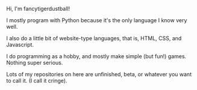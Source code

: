 Hi, I'm fancytigerdustball!

I mostly program with Python because it's the only language I know very well.

I also do a little bit of website-type languages, that is, HTML, CSS, and Javascript.

I do programming as a hobby, and mostly make simple (but fun!) games. Nothing super serious.

Lots of my repositories on here are unfinished, beta, or whatever you want to call it. (I call it cringe).
